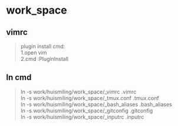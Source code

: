 # work_space

## vimrc
>plugin install cmd:  
>1.open vim  
>2.cmd :PluginInstall  

## ln cmd
>ln -s work/huismiling/work_space/_vimrc .vimrc  
>ln -s work/huismiling/work_space/_tmux.conf .tmux.conf  
>ln -s work/huismiling/work_space/_bash_aliases .bash_aliases  
>ln -s work/huismiling/work_space/_gitconfig .gitconfig  
>ln -s work/huismiling/work_space/_inputrc  .inputrc  



